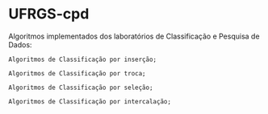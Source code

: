 # UFRGS-cpd
Algoritmos implementados dos laboratórios de Classificação e Pesquisa de Dados:

    Algoritmos de Classificação por inserção;

    Algoritmos de Classificação por troca;

    Algoritmos de Classificação por seleção;

    Algoritmos de Classificação por intercalação;